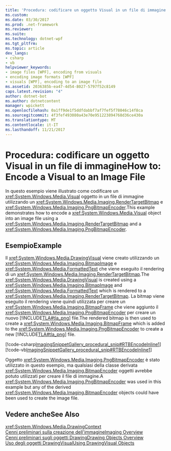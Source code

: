 ```yaml
---
title: 'Procedura: codificare un oggetto Visual in un file di immagine'
ms.custom: 
ms.date: 03/30/2017
ms.prod: .net-framework
ms.reviewer: 
ms.suite: 
ms.technology: dotnet-wpf
ms.tgt_pltfrm: 
ms.topic: article
dev_langs:
- csharp
- vb
helpviewer_keywords:
- image files [WPF], encoding from visuals
- encoding image formats [WPF]
- visuals [WPF], encoding to an image file
ms.assetid: 2036385b-ea47-4d54-8027-5797f52c8149
caps.latest.revision: "4"
author: dotnet-bot
ms.author: dotnetcontent
manager: wpickett
ms.openlocfilehash: 0a1ff9de1f5ddfdabbf7af7fef5f78046c14f8ca
ms.sourcegitcommit: 4f3fef493080a43e70e951223894768d36ce430a
ms.translationtype: MT
ms.contentlocale: it-IT
ms.lasthandoff: 11/21/2017
---
```

# <a name="how-to-encode-a-visual-to-an-image-file"></a><span data-ttu-id="6ec81-102">Procedura: codificare un oggetto Visual in un file di immagine</span><span class="sxs-lookup"><span data-stu-id="6ec81-102">How to: Encode a Visual to an Image File</span></span>
<span data-ttu-id="6ec81-103">In questo esempio viene illustrato come codificare un <xref:System.Windows.Media.Visual> oggetto in un file di immagine utilizzando un <xref:System.Windows.Media.Imaging.RenderTargetBitmap> e <xref:System.Windows.Media.Imaging.PngBitmapEncoder>.</span><span class="sxs-lookup"><span data-stu-id="6ec81-103">This example demonstrates how to encode a <xref:System.Windows.Media.Visual> object into an image file using a <xref:System.Windows.Media.Imaging.RenderTargetBitmap> and a <xref:System.Windows.Media.Imaging.PngBitmapEncoder>.</span></span>  
  
## <a name="example"></a><span data-ttu-id="6ec81-104">Esempio</span><span class="sxs-lookup"><span data-stu-id="6ec81-104">Example</span></span>  
 <span data-ttu-id="6ec81-105">Il <xref:System.Windows.Media.DrawingVisual> viene creato utilizzando un <xref:System.Windows.Media.Imaging.BitmapImage> e <xref:System.Windows.Media.FormattedText> che viene eseguito il rendering di un <xref:System.Windows.Media.Imaging.RenderTargetBitmap>.</span><span class="sxs-lookup"><span data-stu-id="6ec81-105">The <xref:System.Windows.Media.DrawingVisual> is created using a <xref:System.Windows.Media.Imaging.BitmapImage> and <xref:System.Windows.Media.FormattedText> which is rendered to a <xref:System.Windows.Media.Imaging.RenderTargetBitmap>.</span></span> <span data-ttu-id="6ec81-106">La bitmap viene eseguito il rendering viene quindi utilizzata per creare un <xref:System.Windows.Media.Imaging.BitmapFrame> che viene aggiunto il <xref:System.Windows.Media.Imaging.PngBitmapEncoder> per creare un nuovo [!INCLUDE[TLA#tla_png](../../../../includes/tlasharptla-png-md.md)] file.</span><span class="sxs-lookup"><span data-stu-id="6ec81-106">The rendered bitmap is then used to create a <xref:System.Windows.Media.Imaging.BitmapFrame> which is added to the <xref:System.Windows.Media.Imaging.PngBitmapEncoder> to create a new [!INCLUDE[TLA#tla_png](../../../../includes/tlasharptla-png-md.md)] file.</span></span>  
  
 [!code-csharp[ImagingSnippetGallery_procedural_snip#RTBEncodeInline1](../../../../samples/snippets/csharp/VS_Snippets_Wpf/ImagingSnippetGallery_procedural_snip/CSharp/RenderTargetBitmapExample_Encode.cs#rtbencodeinline1)]
 [!code-vb[ImagingSnippetGallery_procedural_snip#RTBEncodeInline1](../../../../samples/snippets/visualbasic/VS_Snippets_Wpf/ImagingSnippetGallery_procedural_snip/VB/RenderTargetBitmapExample_Encode.vb#rtbencodeinline1)]  
  
 <span data-ttu-id="6ec81-107">Oggetto <xref:System.Windows.Media.Imaging.PngBitmapEncoder> è stato utilizzato in questo esempio, ma qualsiasi della classe derivata <xref:System.Windows.Media.Imaging.BitmapEncoder> oggetti avrebbe potuto utilizzati per creare il file di immagine.</span><span class="sxs-lookup"><span data-stu-id="6ec81-107">A <xref:System.Windows.Media.Imaging.PngBitmapEncoder> was used in this example but any of the derived <xref:System.Windows.Media.Imaging.BitmapEncoder> objects could have been used to create the image file.</span></span>  
  
## <a name="see-also"></a><span data-ttu-id="6ec81-108">Vedere anche</span><span class="sxs-lookup"><span data-stu-id="6ec81-108">See Also</span></span>  
 <xref:System.Windows.Media.DrawingContext>  
 [<span data-ttu-id="6ec81-109">Cenni preliminari sulla creazione dell'immagine</span><span class="sxs-lookup"><span data-stu-id="6ec81-109">Imaging Overview</span></span>](../../../../docs/framework/wpf/graphics-multimedia/imaging-overview.md)  
 [<span data-ttu-id="6ec81-110">Cenni preliminari sugli oggetti Drawing</span><span class="sxs-lookup"><span data-stu-id="6ec81-110">Drawing Objects Overview</span></span>](../../../../docs/framework/wpf/graphics-multimedia/drawing-objects-overview.md)  
 [<span data-ttu-id="6ec81-111">Uso degli oggetti DrawingVisual</span><span class="sxs-lookup"><span data-stu-id="6ec81-111">Using DrawingVisual Objects</span></span>](../../../../docs/framework/wpf/graphics-multimedia/using-drawingvisual-objects.md)
